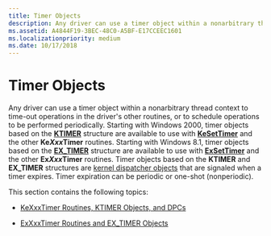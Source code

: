 ```yaml
---
title: Timer Objects
description: Any driver can use a timer object within a nonarbitrary thread context to time-out operations in the driver's other routines, or to schedule operations to be performed periodically.
ms.assetid: A4844F19-3BEC-48C0-A5BF-E17CCEEC1601
ms.localizationpriority: medium
ms.date: 10/17/2018
---
```


# Timer Objects


Any driver can use a timer object within a nonarbitrary thread context to time-out operations in the driver's other routines, or to schedule operations to be performed periodically. Starting with Windows 2000, timer objects based on the [**KTIMER**](https://docs.microsoft.com/windows-hardware/drivers/kernel/eprocess) structure are available to use with [**KeSetTimer**](https://docs.microsoft.com/windows-hardware/drivers/ddi/wdm/nf-wdm-kesettimer) and the other **Ke*Xxx*Timer** routines. Starting with Windows 8.1, timer objects based on the [**EX\_TIMER**](https://docs.microsoft.com/windows-hardware/drivers/kernel/eprocess) structure are available to use with [**ExSetTimer**](https://docs.microsoft.com/windows-hardware/drivers/ddi/wdm/nf-wdm-exsettimer) and the other **Ex*Xxx*Timer** routines. Timer objects based on the **KTIMER** and **EX\_TIMER** structures are [kernel dispatcher objects](kernel-dispatcher-objects.md) that are signaled when a timer expires. Timer expiration can be periodic or one-shot (nonperiodic).

This section contains the following topics:

-   [KeXxxTimer Routines, KTIMER Objects, and DPCs](timer-objects-and-dpcs.md)

-   [ExXxxTimer Routines and EX\_TIMER Objects](exxxxtimer-routines-and-ex-timer-objects.md)

 

 




